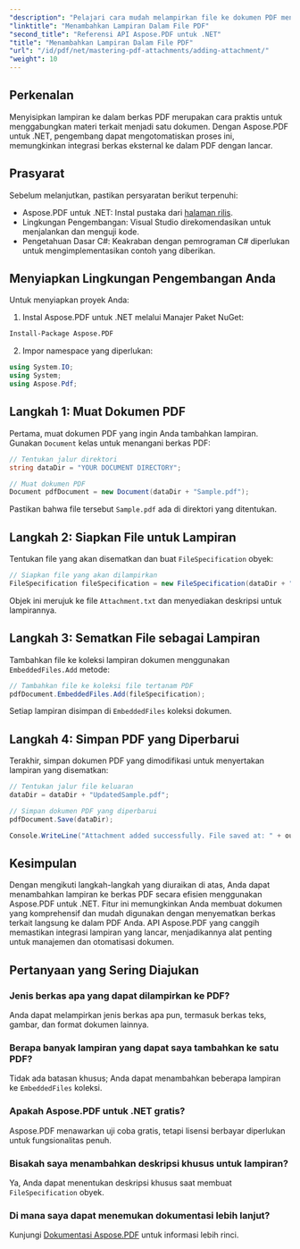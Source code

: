 ```yaml
---
"description": "Pelajari cara mudah melampirkan file ke dokumen PDF menggunakan Aspose.PDF untuk .NET. Ikuti panduan langkah demi langkah kami untuk meningkatkan fungsionalitas PDF Anda dengan file tertanam."
"linktitle": "Menambahkan Lampiran Dalam File PDF"
"second_title": "Referensi API Aspose.PDF untuk .NET"
"title": "Menambahkan Lampiran Dalam File PDF"
"url": "/id/pdf/net/mastering-pdf-attachments/adding-attachment/"
"weight": 10
---
```


## Perkenalan  

Menyisipkan lampiran ke dalam berkas PDF merupakan cara praktis untuk menggabungkan materi terkait menjadi satu dokumen. Dengan Aspose.PDF untuk .NET, pengembang dapat mengotomatiskan proses ini, memungkinkan integrasi berkas eksternal ke dalam PDF dengan lancar.  

## Prasyarat  

Sebelum melanjutkan, pastikan persyaratan berikut terpenuhi:  

- Aspose.PDF untuk .NET: Instal pustaka dari [halaman rilis](https://releases.aspose.com/pdf/net/).  
- Lingkungan Pengembangan: Visual Studio direkomendasikan untuk menjalankan dan menguji kode.  
- Pengetahuan Dasar C#: Keakraban dengan pemrograman C# diperlukan untuk mengimplementasikan contoh yang diberikan.  

## Menyiapkan Lingkungan Pengembangan Anda  

Untuk menyiapkan proyek Anda:  

1. Instal Aspose.PDF untuk .NET melalui Manajer Paket NuGet:  
```bash
Install-Package Aspose.PDF
```  
2. Impor namespace yang diperlukan:  

```csharp
using System.IO;
using System;
using Aspose.Pdf;
``` 

## Langkah 1: Muat Dokumen PDF  

Pertama, muat dokumen PDF yang ingin Anda tambahkan lampiran. Gunakan `Document` kelas untuk menangani berkas PDF:  

```csharp
// Tentukan jalur direktori
string dataDir = "YOUR DOCUMENT DIRECTORY";

// Muat dokumen PDF
Document pdfDocument = new Document(dataDir + "Sample.pdf");
```  

Pastikan bahwa file tersebut `Sample.pdf` ada di direktori yang ditentukan.  

## Langkah 2: Siapkan File untuk Lampiran  

Tentukan file yang akan disematkan dan buat `FileSpecification` obyek:  

```csharp
// Siapkan file yang akan dilampirkan
FileSpecification fileSpecification = new FileSpecification(dataDir + "Attachment.txt", "Description of the attached file");
```  

Objek ini merujuk ke file `Attachment.txt` dan menyediakan deskripsi untuk lampirannya.  

## Langkah 3: Sematkan File sebagai Lampiran  

Tambahkan file ke koleksi lampiran dokumen menggunakan `EmbeddedFiles.Add` metode:  

```csharp
// Tambahkan file ke koleksi file tertanam PDF
pdfDocument.EmbeddedFiles.Add(fileSpecification);
```  

Setiap lampiran disimpan di `EmbeddedFiles` koleksi dokumen.  

## Langkah 4: Simpan PDF yang Diperbarui  

Terakhir, simpan dokumen PDF yang dimodifikasi untuk menyertakan lampiran yang disematkan:  

```csharp
// Tentukan jalur file keluaran
dataDir = dataDir + "UpdatedSample.pdf";

// Simpan dokumen PDF yang diperbarui
pdfDocument.Save(dataDir);

Console.WriteLine("Attachment added successfully. File saved at: " + outputFile);
```  

## Kesimpulan  

Dengan mengikuti langkah-langkah yang diuraikan di atas, Anda dapat menambahkan lampiran ke berkas PDF secara efisien menggunakan Aspose.PDF untuk .NET. Fitur ini memungkinkan Anda membuat dokumen yang komprehensif dan mudah digunakan dengan menyematkan berkas terkait langsung ke dalam PDF Anda. API Aspose.PDF yang canggih memastikan integrasi lampiran yang lancar, menjadikannya alat penting untuk manajemen dan otomatisasi dokumen.  

## Pertanyaan yang Sering Diajukan  

### Jenis berkas apa yang dapat dilampirkan ke PDF?  
Anda dapat melampirkan jenis berkas apa pun, termasuk berkas teks, gambar, dan format dokumen lainnya.  

### Berapa banyak lampiran yang dapat saya tambahkan ke satu PDF?  
Tidak ada batasan khusus; Anda dapat menambahkan beberapa lampiran ke `EmbeddedFiles` koleksi.  

### Apakah Aspose.PDF untuk .NET gratis?  
Aspose.PDF menawarkan uji coba gratis, tetapi lisensi berbayar diperlukan untuk fungsionalitas penuh.  

### Bisakah saya menambahkan deskripsi khusus untuk lampiran?  
Ya, Anda dapat menentukan deskripsi khusus saat membuat `FileSpecification` obyek.  

### Di mana saya dapat menemukan dokumentasi lebih lanjut?  
Kunjungi [Dokumentasi Aspose.PDF](https://reference.aspose.com/pdf/net/) untuk informasi lebih rinci.